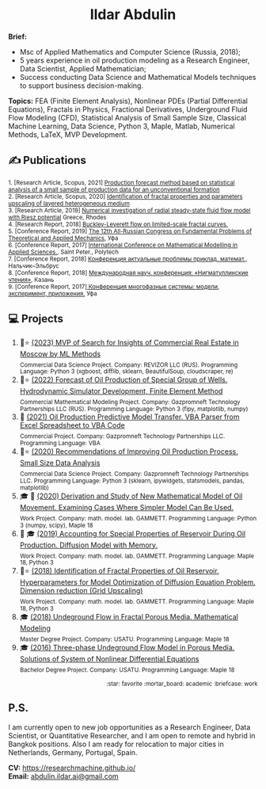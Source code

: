 <h1 align="center">Ildar Abdulin</h1>

**Brief:**
* Msc of Applied Mathematics and Computer Science (Russia, 2018);  
* 5 years experience in oil production modeling as a Research Engineer, Data Scientist, Applied Mathematician;  
* Success conducting Data Science and Mathematical Models techniques to support business decision-making.  


**Topics:** FEA (Finite Element Analysis), Nonlinear PDEs (Partial Differential Equations), Fractals in Physics, Fractional Derivatives, Underground Fluid Flow Modeling (CFD), Statistical Analysis of Small Sample Size, Classical Machine Learning, Data Science, Python 3, Maple, Matlab, Numerical Methods, LaTeX, MVP Development.


## ✍️ Publications 
<sub>1. [Research Article, Scopus, 2021] [Production forecast method based on statistical analysis of a small sample of production data for an unconventional formation](https://onepetro.org/OIJ/article-abstract/2021/09/76/471866/Production-forecast-method-based-on-statistical?redirectedFrom=fulltext)  </sub>  
<sub>2. [Research Article, Scopus, 2020] [Identification of fractal properties and parameters
upscaling of layered heterogeneous medium](https://onepetro.org/OIJ/article-abstract/2020/01/46/187383/Identification-of-fractal-properties-and?redirectedFrom=fulltext)</sub>  
<sub>3. [Research Article, 2019] [Numerical investigation of radial steady-state fluid flow model with Riesz potential](https://www.researchgate.net/publication/347176340_Numerical_investigation_of_radial_steady-state_fluid_flow_model_with_Riesz_potential) Greece, Rhodes</sub>    
<sub>4. [Research Report, 2018] [Buckley-Leverett flow on limited-scale fractal curves.](https://drive.google.com/file/d/1hLrADL_Dlk3CTJo4hXmmZqamXgYGGhHA/view)</sub>    
<sub>5. [Conference Report, 2019] [The 12th All-Russian Congress on Fundamental Problems of Theoretical and Applied Mechanics](https://www.imsp.ru/en/node/377), Уфа</sub>    
<sub>6. [Conference Report, 2017] [International Conference on Mathematical Modelling in Applied Sciences.]([https://icmmas.alpha-publishing.net/files/Abstract-Book.pdf](https://drive.google.com/file/d/10TF3ykGnCAFmkqVJBLMwIU0wyTNL3nGA/view)), Saint Peter., Polytech</sub>  
<sub>7. [Conference Report, 2018] [Конференция актуальные проблемы приклад. математ.](http://niipma.ru/wp-content/uploads/2019/03/Programma-konferentsii-1.pdf), Нальчик–Эльбрус</sub>    
<sub>8. [Conference Report, 2018] [Международная науч. конференция: «Нигматуллинские чтения»](https://www.elibrary.ru/item.asp?id=36770999), Казань</sub>      
<sub>9. [Conference Report, 2017][ Конференция многофазные системы: модели, эксперимент, приложения.](https://www.elibrary.ru/item.asp?id=30054752) Уфа</sub> 



<!--
Эмодзи https://gist.github.com/rxaviers/7360908
-->

## :computer: Projects 
1. :briefcase::star: [(2023) MVP of Search for Insights of Commercial Real Estate in Moscow by ML Methods](https://github.com/ResearchMachine/commercial-project-ml-mvp-insight-in-real-estate-moscow)  
<sub>Commercial Data Science Project. Company: REVIZOR LLC (RUS). Programming Language: Python 3 (xgboost, difflib, sklearn, BeautifulSoup, cloudscraper, re)</sub>
2. :briefcase::star: [(2022) Forecast of Oil Production of Special Group of Wells. Hydrodynamic Simulator Development, Finite Element Method](https://github.com/ResearchMachine/commercial-project-hydrodynamic-in-predictive-complex)  
<sub>Commercial Mathematical Modeling Project. Company: Gazpromneft Technology Partnerships LLC (RUS). Programming Language: Python 3 (fipy, matplotlib, numpy)</sub>
3. :briefcase: [(2021) Oil Production Predictive Model Transfer. VBA Parser from Excel Spreadsheet to VBA Code](https://github.com/ResearchMachine/commercial-project-parcing-of-predictive-complex)  
<sub>Commercial Project. Company: Gazpromneft Technology Partnerships LLC. Programming Language: VBA </sub>
4. :briefcase::star: [(2020) Recommendations of Improving Oil Production Process. Small Size Data Analysis](https://github.com/ResearchMachine/commercial-project-small-oil-data-analysis)  
<sub>Commercial Data Science Project. Company: Gazpromneft Technology Partnerships LLC. Programming Language: Python 3 (sklearn, ipywidgets, statsmodels, pandas, matplotlib)</sub>
5. :mortar_board: :briefcase: [(2020) Derivation and Study of New Mathematical Model of Oil Movement. Examining Cases Where Simpler Model Can Be Used.](https://github.com/ResearchMachine/work-project-fractal-derivative-compare-power-law-buckley-leverett-flow)  
<sub>Work Project. Company: math. model. lab. GAMMETT. Programming Language: Python 3 (numpy, scipy), Maple 18</sub>
6. :briefcase: :mortar_board: [(2019) Accounting for Special Properties of Reservoir During Oil Production. Diffusion Model with Memory. ](https://github.com/ResearchMachine/work-project-radial-fractial-derivative-numerical-scheme)  
<sub>Work Project. Company: math. model. lab. GAMMETT. Programming Language: Maple 18, Python 3 </sub>
7. :briefcase::star: [(2018) Identification of Fractal Properties of Oil Reservoir. Hyperparameters for Model Optimization of Diffusion Equation Problem. Dimension reduction (Grid Upscaling)](https://github.com/ResearchMachine/work-project-fractal-property-identification)  
<sub>Work Project. Company: math. model. lab. GAMMETT. Programming Language: Maple 18, Python 3 </sub>
8. :mortar_board: [(2018) Undeground Flow in Fractal Porous Media. Mathematical Modeling](https://github.com/ResearchMachine/master-degree-diploma-project-fractal-undeground-flow-modeling)  
<sub>Master Degree Project. Company: USATU. Programming Language: Maple 18 </sub>
9. :mortar_board: [(2016) Three-phase Undeground Flow Model in Porous Media. Solutions of System of Nonlinear Differential Equations](https://github.com/ResearchMachine/bachelor-diploma-project-exact-solution-3phase-buckley-leverett-flow/blob/main/README.md)  
<sub>Bachelor Degree Project. Company: USATU. Programming Language: Maple 18 </sub>

<p align="right"><sub>:star: favorite :mortar_board: academic :briefcase: work</sub> </p>

## P.S.


I am currently open to new job opportunities as a Research Engineer, Data Scientist, or Quantitative Researcher, and I am open to remote and hybrid in Bangkok positions. Also I am ready for relocation to major cities in Netherlands, Germany, Portugal, Spain.

**CV:** https://researchmachine.github.io/  
**Email:** abdulin.ildar.ai@gmail.com  

